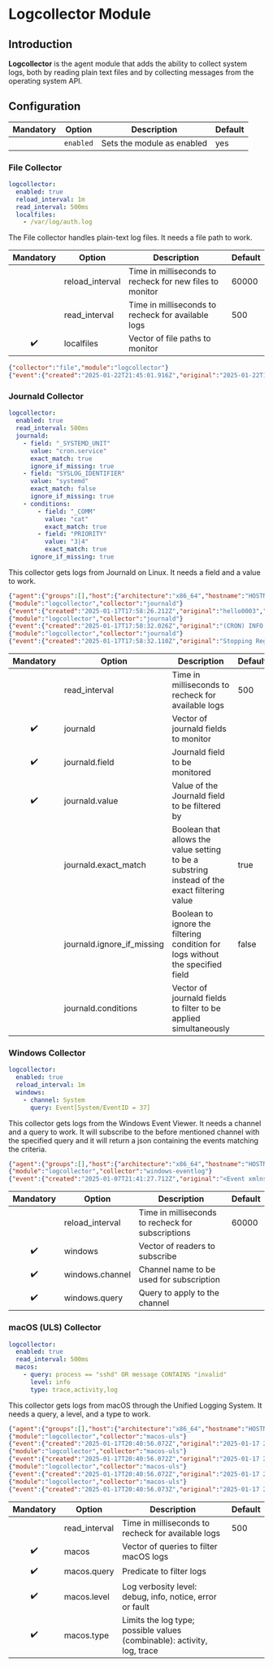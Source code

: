 # Logcollector Module

## Introduction

**Logcollector** is the agent module that adds the ability to collect system logs,
both by reading plain text files and by collecting messages from the operating
system API.

## Configuration

| Mandatory | Option    | Description                | Default |
| :-------: | --------- | -------------------------- | ------- |
|           | `enabled` | Sets the module as enabled | yes     |

### File Collector

```yaml
logcollector:
  enabled: true
  reload_interval: 1m
  read_interval: 500ms
  localfiles:
    - /var/log/auth.log
```

The File collector handles plain-text log files. It needs a file path to work.

| Mandatory | Option          | Description                                              | Default |
| :-------: | --------------- | -------------------------------------------------------- | ------- |
|           | reload_interval | Time in milliseconds to recheck for new files to monitor | 60000   |
|           | read_interval   | Time in milliseconds to recheck for available logs       | 500     |
|     ✔️     | localfiles      | Vector of file paths to monitor                          |         |

```json
{"collector":"file","module":"logcollector"}
{"event":{"created":"2025-01-22T21:45:01.916Z","original":"2025-01-22T18:45:01.555243-03:00 box CRON[23505]: pam_unix(cron:session): session closed for user root"},"log":{"file":{"path":"/var/log/auth.log"}}}
```

### Journald Collector

```yaml
logcollector:
  enabled: true
  read_interval: 500ms
  journald:
    - field: "_SYSTEMD_UNIT"
      value: "cron.service"
      exact_match: true
      ignore_if_missing: true
    - field: "SYSLOG_IDENTIFIER"
      value: "systemd"
      exact_match: false
      ignore_if_missing: true
    - conditions:
        - field: "_COMM"
          value: "cat"
          exact_match: true
        - field: "PRIORITY"
          value: "3|4"
          exact_match: true
      ignore_if_missing: true
```

This collector gets logs from Journald on Linux. It needs a field and a value to work.

```json
{"agent":{"groups":[],"host":{"architecture":"x86_64","hostname":"HOSTNAME","ip":["LOCALIP","4444:4444:4444:4444:4444:44444:4444:4444","127.0.0.1","::1"],"os":{"name":"Ubuntu 24.01","type":"Unknown","version":"24.04"}},"id":"4444-4444-4444-4444-ae5a7d59936c","name":"","type":"Endpoint","version":"5.0.0"}}
{"module":"logcollector","collector":"journald"}
{"event":{"created":"2025-01-17T17:58:26.212Z","original":"hello0003","provider":"unknown"}}
{"module":"logcollector","collector":"journald"}
{"event":{"created":"2025-01-17T17:58:32.026Z","original":"(CRON) INFO (pidfile fd = 3)","provider":"cron.service"}}
{"module":"logcollector","collector":"journald"}
{"event":{"created":"2025-01-17T17:58:32.110Z","original":"Stopping Regular background program processing daemon...","provider":"init.scope"}}
```

| Mandatory | Option                     | Description                                                                                  | Default |
| :-------: | -------------------------- | -------------------------------------------------------------------------------------------- | ------- |
|           | read_interval              | Time in milliseconds to recheck for available logs                                           | 500     |
|     ✔️     | journald                   | Vector of journald fields to monitor                                                         |         |
|     ✔️     | journald.field             | Journald field to be monitored                                                               |         |
|     ✔️     | journald.value             | Value of the Journald field to be filtered by                                                |         |
|           | journald.exact_match       | Boolean that allows the value setting to be a substring instead of the exact filtering value | true    |
|           | journald.ignore_if_missing | Boolean to ignore the filtering condition for logs without the specified field               | false   |
|           | journald.conditions        | Vector of journald fields to filter to be applied simultaneously                             |         |

### Windows Collector

```yaml
logcollector:
  enabled: true
  reload_interval: 1m
  windows:
    - channel: System
      query: Event[System/EventID = 37]
```

This collector gets logs from the Windows Event Viewer. It needs a channel and a query to work. It will subscribe to the before mentioned channel with the specified query and it will return a json containing the events matching the criteria.

```json
{"agent":{"groups":[],"host":{"architecture":"x86_64","hostname":"HOSTNAME","ip":["LOCALIP","4444:4444:4444:4444:4444:44444:4444:4444","127.0.0.1","::1"],"os":{"name":"Microsoft Windows Server 2022","type":"Unknown","version":"10.0.20348.2762"}},"id":"4444-4444-4444-4444-ae5a7d59936c","name":"","type":"Endpoint","version":"5.0.0"}}
{"module":"logcollector","collector":"windows-eventlog"}
{"event":{"created":"2025-01-07T21:41:27.712Z","original":"<Event xmlns='http://schemas.microsoft.com/win/2004/08/events/event'><System><Provider Name='Microsoft-Windows-Time-Service' Guid='{06edcfeb-0fd0-4e53-acca-a6f8bbf81bcb}'/><EventID>37</EventID><Version>0</Version><Level>4</Level><Task>0</Task><Opcode>0</Opcode><Keywords>0x8000000000000000</Keywords><TimeCreated SystemTime='2025-01-07T21:41:26.8876581Z'/><EventRecordID>13597</EventRecordID><Correlation/><Execution ProcessID='12848' ThreadID='14956'/><Channel>System</Channel><Computer>HOSTNAME</Computer><Security UserID='S-1-5-19'/></System><EventData Name='TMP_EVENT_TIME_SOURCE_REACHABLE'><Data Name='TimeSource'>time.windows.com,0x8 (ntp.m|0x8|0.0.0.0:123-&gt;40.444.4.444:444)</Data></EventData></Event>","provider":"System"}}
```

| Mandatory | Option          | Description                                       | Default |
| :-------: | --------------- | ------------------------------------------------- | ------- |
|           | reload_interval | Time in milliseconds to recheck for subscriptions | 60000   |
|     ✔️     | windows         | Vector of readers to subscribe                    |         |
|     ✔️     | windows.channel | Channel name to be used for subscription          |         |
|     ✔️     | windows.query   | Query to apply to the channel                     |         |

### macOS (ULS) Collector

```yaml
logcollector:
  enabled: true
  read_interval: 500ms
  macos:
    - query: process == "sshd" OR message CONTAINS "invalid"
      level: info
      type: trace,activity,log
```

This collector gets logs from macOS through the Unified Logging System. It needs a query, a level, and a type to work.

```json
{"agent":{"groups":[],"host":{"architecture":"x86_64","hostname":"HOSTNAME","ip":["LOCALIP","4444:4444:4444:4444:4444:44444:4444:4444","127.0.0.1","::1"],"os":{"name":"macOS","type":"Unknown","version":"15"}},"id":"4444-4444-4444-4444-ae5a7d59936c","name":"","type":"Endpoint","version":"5.0.0"}}
{"module":"logcollector","collector":"macos-uls"}
{"event":{"created":"2025-01-17T20:40:56.072Z","original":"2025-01-17 20:40:55 +0000 Setting mfgr data:<private> len:9 id:4C","provider":"macos-uls"}}
{"module":"logcollector","collector":"macos-uls"}
{"event":{"created":"2025-01-17T20:40:56.072Z","original":"2025-01-17 20:40:55 +0000 APSMessageStore - Destroying database.","provider":"macos-uls"}}
{"module":"logcollector","collector":"macos-uls"}
{"event":{"created":"2025-01-17T20:40:56.072Z","original":"2025-01-17 20:40:55 +0000 WPDScanManager - Notifying Client About Discovered Device: Client (<private>) - UUID (<private>)","provider":"macos-uls"}}
{"module":"logcollector","collector":"macos-uls"}
{"event":{"created":"2025-01-17T20:40:56.073Z","original":"2025-01-17 20:40:55 +0000 Device found changed: CBDevice 555E3FA6-AE3A-412A-6C97-2E7E2A069AD3, BDA 60:06:E3:8F:14:AF, Nm 'Bluetooth Device', DsFl 0x40 < NearbyInfo >, RSSI -44, Ch 37, AdTsMC <28588540497>, AMfD <4c 00 10 05 2c 98 bc 13 ff>, nbIAT <bc 13 ff>, nbIF 0xCA < Ranging AUE AT Duet >, CF 0x200000000 < RSSI >","provider":"macos-uls"}}
```

| Mandatory | Option        | Description                                                             | Default |
| :-------: | ------------- | ----------------------------------------------------------------------- | ------- |
|           | read_interval | Time in milliseconds to recheck for available logs                      | 500     |
|     ✔️     | macos         | Vector of queries to filter macOS logs                                  |         |
|     ✔️     | macos.query   | Predicate to filter logs                                                |         |
|     ✔️     | macos.level   | Log verbosity level: debug, info, notice, error or fault                |         |
|     ✔️     | macos.type    | Limits the log type; possible values (combinable): activity, log, trace |         |

